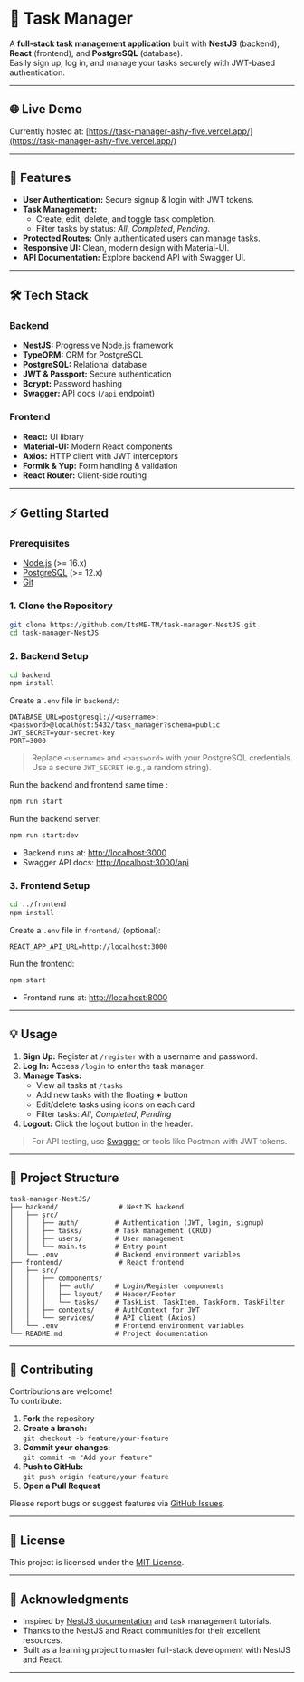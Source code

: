# 📝 Task Manager

A **full-stack task management application** built with **NestJS** (backend), **React** (frontend), and **PostgreSQL** (database).  
Easily sign up, log in, and manage your tasks securely with JWT-based authentication.

---

## 🌐 Live Demo

Currently hosted at: [https://task-manager-ashy-five.vercel.app/](https://task-manager-ashy-five.vercel.app/)

---

## 🚀 Features

- **User Authentication:** Secure signup & login with JWT tokens.
- **Task Management:**  
     - Create, edit, delete, and toggle task completion.
     - Filter tasks by status: _All_, _Completed_, _Pending_.
- **Protected Routes:** Only authenticated users can manage tasks.
- **Responsive UI:** Clean, modern design with Material-UI.
- **API Documentation:** Explore backend API with Swagger UI.

---

## 🛠️ Tech Stack

### Backend

- **NestJS:** Progressive Node.js framework
- **TypeORM:** ORM for PostgreSQL
- **PostgreSQL:** Relational database
- **JWT & Passport:** Secure authentication
- **Bcrypt:** Password hashing
- **Swagger:** API docs (`/api` endpoint)

### Frontend

- **React:** UI library
- **Material-UI:** Modern React components
- **Axios:** HTTP client with JWT interceptors
- **Formik & Yup:** Form handling & validation
- **React Router:** Client-side routing

---

## ⚡ Getting Started

### Prerequisites

- [Node.js](https://nodejs.org/) (>= 16.x)
- [PostgreSQL](https://www.postgresql.org/) (>= 12.x)
- [Git](https://git-scm.com/)

### 1. Clone the Repository

```bash
git clone https://github.com/ItsME-TM/task-manager-NestJS.git
cd task-manager-NestJS
```

### 2. Backend Setup

```bash
cd backend
npm install
```

Create a `.env` file in `backend/`:

```env
DATABASE_URL=postgresql://<username>:<password>@localhost:5432/task_manager?schema=public
JWT_SECRET=your-secret-key
PORT=3000
```
> Replace `<username>` and `<password>` with your PostgreSQL credentials.  
> Use a secure `JWT_SECRET` (e.g., a random string).

Run the backend and frontend same time :

```bash
npm run start
```

Run the backend server:

```bash
npm run start:dev
```

- Backend runs at: [http://localhost:3000](http://localhost:3000)
- Swagger API docs: [http://localhost:3000/api](http://localhost:3000/api)

### 3. Frontend Setup

```bash
cd ../frontend
npm install
```

Create a `.env` file in `frontend/` (optional):

```env
REACT_APP_API_URL=http://localhost:3000
```

Run the frontend:

```bash
npm start
```

- Frontend runs at: [http://localhost:8000](http://localhost:8000)

---

## 💡 Usage

1. **Sign Up:** Register at `/register` with a username and password.
2. **Log In:** Access `/login` to enter the task manager.
3. **Manage Tasks:**
      - View all tasks at `/tasks`
      - Add new tasks with the floating **+** button
      - Edit/delete tasks using icons on each card
      - Filter tasks: _All_, _Completed_, _Pending_
4. **Logout:** Click the logout button in the header.

> For API testing, use [Swagger](http://localhost:3000/api) or tools like Postman with JWT tokens.

---

## 📁 Project Structure

```
task-manager-NestJS/
├── backend/               # NestJS backend
│   ├── src/
│   │   ├── auth/         # Authentication (JWT, login, signup)
│   │   ├── tasks/        # Task management (CRUD)
│   │   ├── users/        # User management
│   │   └── main.ts       # Entry point
│   └── .env              # Backend environment variables
├── frontend/              # React frontend
│   ├── src/
│   │   ├── components/
│   │   │   ├── auth/     # Login/Register components
│   │   │   ├── layout/   # Header/Footer
│   │   │   └── tasks/    # TaskList, TaskItem, TaskForm, TaskFilter
│   │   ├── contexts/     # AuthContext for JWT
│   │   └── services/     # API client (Axios)
│   └── .env              # Frontend environment variables
└── README.md             # Project documentation
```

---

## 🤝 Contributing

Contributions are welcome!  
To contribute:

1. **Fork** the repository
2. **Create a branch:**  
      `git checkout -b feature/your-feature`
3. **Commit your changes:**  
      `git commit -m "Add your feature"`
4. **Push to GitHub:**  
      `git push origin feature/your-feature`
5. **Open a Pull Request**

Please report bugs or suggest features via [GitHub Issues](https://github.com/ItsME-TM/task-manager-NestJS/issues).

---

## 📜 License

This project is licensed under the [MIT License](LICENSE).

---

## 🙏 Acknowledgments

- Inspired by [NestJS documentation](https://docs.nestjs.com/) and task management tutorials.
- Thanks to the NestJS and React communities for their excellent resources.
- Built as a learning project to master full-stack development with NestJS and React.

---
